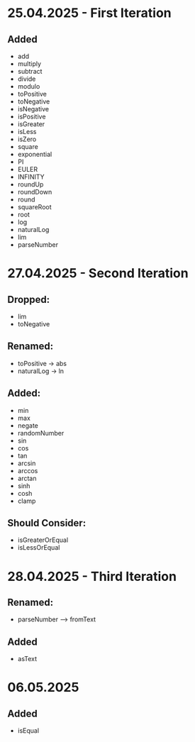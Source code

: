 # 25.04.2025 - First Iteration

## Added

- add
- multiply
- subtract
- divide
- modulo
- toPositive
- toNegative
- isNegative
- isPositive
- isGreater
- isLess
- isZero
- square
- exponential
- PI
- EULER
- INFINITY
- roundUp
- roundDown
- round
- squareRoot
- root
- log
- naturalLog
- lim
- parseNumber

# 27.04.2025 - Second Iteration

## Dropped:
- lim
- toNegative

## Renamed:
- toPositive -> abs
- naturalLog -> ln

## Added:
 - min
 - max
 - negate
 - randomNumber
 - sin
 - cos
 - tan
 - arcsin
 - arccos
 - arctan
 - sinh
 - cosh
 - clamp

## Should Consider:
- isGreaterOrEqual
- isLessOrEqual

# 28.04.2025 - Third Iteration

## Renamed:
- parseNumber --> fromText

## Added
- asText


# 06.05.2025

## Added
- isEqual
